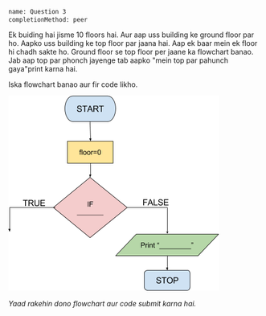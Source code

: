 ```ngMeta
name: Question 3
completionMethod: peer
```

Ek buiding hai jisme 10 floors hai. Aur aap uss building ke ground floor par ho. Aapko uss building ke top floor par jaana hai. Aap ek baar mein ek floor hi chadh sakte ho. Ground floor se top floor per jaane ka flowchart banao. Jab aap top par phonch jayenge tab aapko "mein top par pahunch gaya"print karna hai.

Iska flowchart banao aur fir code likho.

![empty flowchart](assets/question_images/12.3-image1.png)

*Yaad rakehin dono flowchart aur code submit karna hai.*